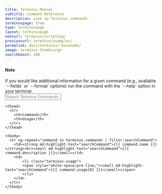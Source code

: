 ```yaml
---
title: Terminus Manual
subtitle: Command Reference
description: Look up Terminus commands.
terminuspage: true
type: terminuspage
layout: terminuspage
nexturl: terminus/scripting/
previousurl: terminus/examples/
permalink: docs/terminus/:basename/
image: terminus-thumbLarge
searchboost: 100
---
```

<div class="alert alert-info" markdown="1">
<h4 class="info">Note</h4>
If you would like additional information for a given command (e.g., available `--fields` or `--format` options) run the command with the `--help` option in your terminal.
</div>

<!--Note: The contents of the command reference table cannot be edited in the docs project. This table is automatically generated using Terminus (terminus list --format=json). Submit feedback and report issues related to the contents of this table on the Terminus repo: https://github.com/pantheon-systems/terminus/issues -->

<div class="container col-md-12" ng-app="terminusCommandsApp" ng-controller="mainController">

  <form>
    <div class="form-group">
      <div class="input-group">
        <div class="input-group-addon"><i class="fa fa-search"></i></div>
        <input type="text" class="form-control" placeholder="Search Terminus Commands" ng-model="searchCommand">
        <div style="background:#fff;cursor:pointer;" ng-click="clearFilters()" class="input-group-addon">
        <span class="fa fa-times"></span>
        </div>
      </div>
    </div>
  </form>
  <table class="table table-responsive table-bordered table-striped">

    <thead>
      <tr>
        <th>Command</th>
        <th>Usage</th>
      </tr>
    </thead>

    <tbody>
      <tr ng-repeat="command in terminus.commands | filter:searchCommand">
        <td><strong md-highlight-text="searchCommand">{[{ command.name }]}</strong><br><small md-highlight-text="searchCommand">{[{ command.description }]}</small></td>
        <td>
            <li class="terminus-usage">
            <span style="white-space:pre-line;"><small md-highlight-text="searchCommand">{[{ command.usage[0] }]}</small></span>
            </li>
        </td>
      </tr>
    </tbody>

  </table>
</div>
